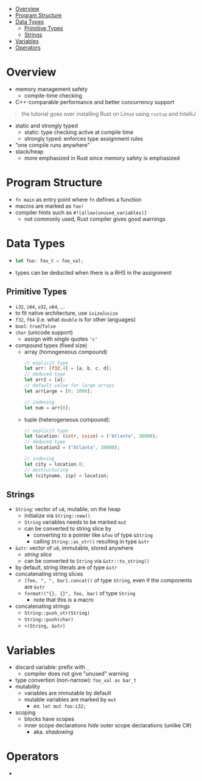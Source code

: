 - [Overview](#overview)
- [Program Structure](#program-structure)
- [Data Types](#data-types)
  - [Primitive Types](#primitive-types)
  - [Strings](#strings)
- [Variables](#variables)
- [Operators](#operators)

# Overview
- memory management safety
  - compile-time checking
- C++-comparable performance and better concurrency support
> the tutorial goes over installing Rust on Linux using `rustup` and IntelliJ
- static and strongly typed
    - static: type checking active at compile time
    - strongly typed: enforces type assignment rules
- "one compile runs anywhere"
- stack/heap
  - more emphasized in Rust since memory safety is emphasized

# Program Structure
- `fn main` as entry point where `fn` defines a function
- macros are marked as `foo!`
- compiler hints such as `#![allow(unused_variables)]`
  - not commonly used, Rust compiler gives good warnings

# Data Types
- ``` rust
  let foo: foo_t = foo_val;
  ```
- types can be deducted when there is a RHS in the assignment

## Primitive Types
- `i32`, `i64`, `u32`, `u64`, ...
- to fit native architecture, use `isize`/`usize`
- `f32`, `f64` (i.e. what `double` is for other languages)
- `bool`: `true`/`false`
- `char` (unicode support)
  - assign with single quotes `'c'`
- compound types (fixed size)
  - array (homogeneous compound)
    ``` rust
    // explicit type
    let arr: [f32,4] = [a, b, c, d];
    // deduced type
    let arr2 = [a];
    // default value for large arrays
    let arrLarge = [0; 1000];

    // indexing
    let num = arr[0];
    ```
  - tuple (heterogeneous compound): 
    ``` rust
    // explicit type
    let location: (&str, isize) = ("Atlanta", 30000);
    // deduced type
    let location2 = ("Atlanta", 30000);

    // indexing
    let city = location.0;
    // destructuring
    let (cityname, zip) = location;
    ```

## Strings
- `String`: vector of `u8`, mutable, on the heap
  - initialize via `String::new()`
  - `String` variables needs to be marked `mut`
  - can be converted to string slice by
    - converting to a pointer like `&foo` of type `&String`
    - calling `String::as_str()` resulting in type `&str`
- `&str`: vector of `u8`, immutable, stored anywhere
  - *string slice*
  - can be converted to `String` via `&str::to_string()`
- by default, string literals are of type `&str`
- concatenating string slices
  - `[foo, ", ", bar].concat()` of type `String`, even if the components are `&str`
  - `format!("{}, {}", foo, bar)` of type `String`
    - note that this is a macro
- concatenating strings
  - `String::push_str(String)`
  - `String::push(char)`
  - `+(String, &str)`

# Variables
- discard variable: prefix with `_`
  - compiler does not give "unused" warning
- type convertion (non-narrow): `foo_val as bar_t`
- mutability
  - variables are immutable by default
  - mutable variables are marked by `mut`
    - *ex.* `let mut foo:i32;`
- scoping
  - blocks have scopes
  - inner scope declarations *hide* outer scope declarations (unlike C#)
    - aka. *shadowing*

# Operators
- 